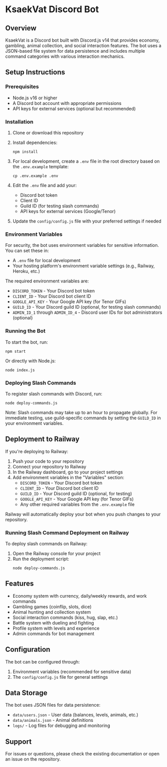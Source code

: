 # KsaekVat Discord Bot

## Overview

KsaekVat is a Discord bot built with Discord.js v14 that provides economy, gambling, animal collection, and social interaction features. The bot uses a JSON-based file system for data persistence and includes multiple command categories with various interaction mechanics.

## Setup Instructions

### Prerequisites
- Node.js v16 or higher
- A Discord bot account with appropriate permissions
- API keys for external services (optional but recommended)

### Installation

1. Clone or download this repository
2. Install dependencies:
   ```
   npm install
   ```

3. For local development, create a `.env` file in the root directory based on the `.env.example` template:
   ```
   cp .env.example .env
   ```

4. Edit the `.env` file and add your:
   - Discord bot token
   - Client ID
   - Guild ID (for testing slash commands)
   - API keys for external services (Google/Tenor)

5. Update the `config/config.js` file with your preferred settings if needed

### Environment Variables

For security, the bot uses environment variables for sensitive information. You can set these in:
- A `.env` file for local development
- Your hosting platform's environment variable settings (e.g., Railway, Heroku, etc.)

The required environment variables are:
- `DISCORD_TOKEN` - Your Discord bot token
- `CLIENT_ID` - Your Discord bot client ID
- `GOOGLE_API_KEY` - Your Google API key (for Tenor GIFs)
- `GUILD_ID` - Your Discord guild ID (optional, for testing slash commands)
- `ADMIN_ID_1` through `ADMIN_ID_4` - Discord user IDs for bot administrators (optional)

### Running the Bot

To start the bot, run:
```
npm start
```

Or directly with Node.js:
```
node index.js
```

### Deploying Slash Commands

To register slash commands with Discord, run:
```
node deploy-commands.js
```

Note: Slash commands may take up to an hour to propagate globally. For immediate testing, use guild-specific commands by setting the `GUILD_ID` in your environment variables.

## Deployment to Railway

If you're deploying to Railway:

1. Push your code to your repository
2. Connect your repository to Railway
3. In the Railway dashboard, go to your project settings
4. Add environment variables in the "Variables" section:
   - `DISCORD_TOKEN` - Your Discord bot token
   - `CLIENT_ID` - Your Discord bot client ID
   - `GUILD_ID` - Your Discord guild ID (optional, for testing)
   - `GOOGLE_API_KEY` - Your Google API key (for Tenor GIFs)
   - Any other required variables from the `.env.example` file

Railway will automatically deploy your bot when you push changes to your repository.

### Running Slash Command Deployment on Railway

To deploy slash commands on Railway:

1. Open the Railway console for your project
2. Run the deployment script:
   ```
   node deploy-commands.js
   ```

## Features

- Economy system with currency, daily/weekly rewards, and work commands
- Gambling games (coinflip, slots, dice)
- Animal hunting and collection system
- Social interaction commands (kiss, hug, slap, etc.)
- Battle system with dueling and fighting
- Profile system with levels and experience
- Admin commands for bot management

## Configuration

The bot can be configured through:
1. Environment variables (recommended for sensitive data)
2. The `config/config.js` file for general settings

## Data Storage

The bot uses JSON files for data persistence:
- `data/users.json` - User data (balances, levels, animals, etc.)
- `data/animals.json` - Animal definitions
- `logs/` - Log files for debugging and monitoring

## Support

For issues or questions, please check the existing documentation or open an issue on the repository.
